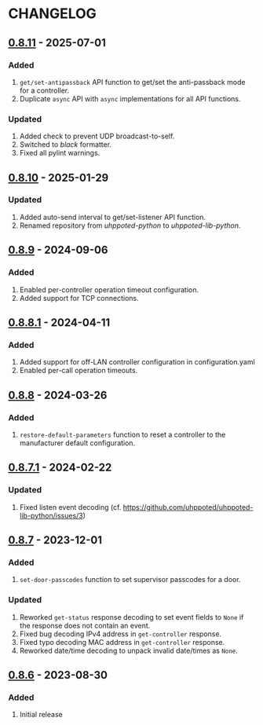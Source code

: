 # CHANGELOG

## [0.8.11](https://github.com/uhppoted/uhppoted-lib-python/releases/tag/v0.8.11) - 2025-07-01

### Added
1. `get/set-antipassback` API function to get/set the anti-passback mode for a controller.
2. Duplicate `async` API with `async` implementations for all API functions.

### Updated
1. Added check to prevent UDP broadcast-to-self.
2. Switched to _black_ formatter.
3. Fixed all pylint warnings.


## [0.8.10](https://github.com/uhppoted/uhppoted-lib-python/releases/tag/v0.8.10) - 2025-01-29

### Updated
1. Added auto-send interval to get/set-listener API function.
2. Renamed repository from _uhppoted-python_ to _uhppoted-lib-python_.


## [0.8.9](https://github.com/uhppoted/uhppoted-lib-python/releases/tag/v0.8.91) - 2024-09-06

### Added
1. Enabled per-controller operation timeout configuration.
2. Added support for TCP connections.


## [0.8.8.1](https://github.com/uhppoted/uhppoted-lib-python/releases/tag/v0.8.8.1) - 2024-04-11

### Added
1. Added support for off-LAN controller configuration in configuration.yaml
2. Enabled per-call operation timeouts.


## [0.8.8](https://github.com/uhppoted/uhppoted-lib-python/releases/tag/v0.8.8) - 2024-03-26

### Added
1. `restore-default-parameters` function to reset a controller to the manufacturer default configuration.


## [0.8.7.1](https://github.com/uhppoted/uhppoted-lib-python/releases/tag/v0.8.7.1) - 2024-02-22

### Updated
1. Fixed listen event decoding (cf. https://github.com/uhppoted/uhppoted-lib-python/issues/3)


## [0.8.7](https://github.com/uhppoted/uhppoted-lib-python/releases/tag/v0.8.7) - 2023-12-01

### Added
1. `set-door-passcodes` function to set supervisor passcodes for a door.

### Updated
1. Reworked `get-status` response decoding to set event fields to `None` if the response
   does not contain an event.
2. Fixed bug decoding IPv4 address in `get-controller` response.
3. Fixed typo decoding MAC address in `get-controller` response.
4. Reworked date/time decoding to unpack invalid date/times as `None`.


## [0.8.6](https://github.com/uhppoted/uhppoted-lib-python/releases/tag/v0.8.6) - 2023-08-30

### Added
1. Initial release

